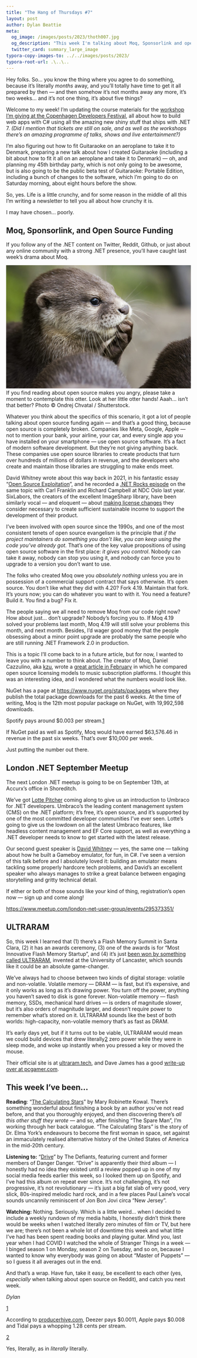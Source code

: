 ```yaml
---
title: "The Hang of Thursdays #7"
layout: post
author: Dylan Beattie
meta:
  og_image: /images/posts/2023/thoth007.jpg
  og_description: "This week I'm talking about Moq, Sponsorlink and open source funding. Plus news about the next London .NET meetup, ULTRARAM, and a whole lot of crunchy deadlines."
  twitter_card: summary_large_image
typora-copy-images-to: ../../images/posts/2023/
typora-root-url: .\..\..
---
```




Hey folks. So… you know the thing where you agree to do something, because it’s literally *months* away, and you’ll totally have time to get it all prepared by then — and then somehow it’s not months away any more, it’s two weeks… and it’s not one thing, it’s about five things?

Welcome to my week! I’m updating the course materials for the [workshop I’m giving at the Copenhagen Developers Festival](https://cphdevfest.com/workshops/modern-web-development-with-c-and-net/957e969dd365), all about how to build web apps with C# using all the amazing new shiny stuff that ships with .NET 7. *(Did I mention that tickets are still on sale, and as well as the workshops there’s an amazing programme of talks, shows and live entertainment?)* 

I’m also figuring out how to fit Guitaraoke on an aeroplane to take it to Denmark, preparing a new talk about how I created Guitaraoke (including a bit about how to fit it all on an aeroplane and take it to Denmark) — oh, and planning my 45th birthday party, which is not only going to be awesome, but is also going to be the public beta test of Guitaraoke: Portable Edition, including a bunch of changes to the software, which I’m going to do on *<looks at calendar>* Saturday morning, about eight hours before the show.

So, yes. Life is a little crunchy, and for some reason in the middle of all this I’m writing a newsletter to tell you all about how crunchy it is.

I may have chosen… poorly.

## Moq, Sponsorlink, and Open Source Funding

If you follow any of the .NET content on Twitter, Reddit, Github, or just about any online community with a strong .NET presence, you’ll have caught last week’s drama about Moq.


<img src="/images/posts/2023/substack-a2815a8a-b66a-4b05-b859-cb9ed0a04b59_6000x4000.jpeg" alt="A photograph of a cute otter making a funny face. She has cute little otter paws and does not want you to get angry about NuGet packages." style="zoom:80%;" />
<figcaption>If you find reading about open source makes you angry, please take a moment to contemplate this otter. Look at her little otter hands! Aaah… isn’t that better?  Photo © Ondrej Chvatal / Shutterstock.</figcaption>

Whatever you think about the specifics of this scenario, it got a lot of people talking about open source funding again — and that’s a good thing, because open source is completely broken. Companies like Meta, Google, Apple — not to mention your bank, your airline, your car, and every single app you have installed on your smartphone — use open source software. It’s a fact of modern software development. But they’re not giving anything back. These companies use open source libraries to create products that turn over hundreds of millions of dollars in revenue, and the developers who create and maintain those libraries are struggling to make ends meet.

David Whitney wrote about this way back in 2021, in his fantastic essay “[Open Source Exploitation](https://davidwhitney.co.uk/Blog/2021/12/13/open_source_exploitation)”, and he recorded a [.NET Rocks episode](https://www.youtube.com/watch?v=CYKdNphIr-k) on the same topic with Carl Franklin and Richard Campbell at NDC Oslo last year. SixLabors, the creators of the excellent ImageSharp library, have been similarly vocal — and eloquent — about [making license changes](https://sixlabors.com/posts/license-changes/) they consider necessary to create sufficient sustainable income to support the development of their product.

I’ve been involved with open source since the 1990s, and one of the most consistent tenets of open source evangelism is the principle that *if the project maintainers do something you don’t like, you can keep using the code you’ve already got.* That’s one of the key value propositions of using open source software in the first place: *it gives you control*. Nobody can take it away, nobody can stop you using it, and nobody can force you to upgrade to a version you don’t want to use.

The folks who created Moq owe you *absolutely nothing* unless you are in possession of a commercial support contract that says otherwise. It’s open source. You don’t like what they did with 4.20? Fork 4.19. Maintain that fork. It’s yours now; you can do whatever you want to with it. You need a feature? Build it. You find a bug? Fix it.

The people saying we all need to remove Moq from our code right now? How about just… don’t upgrade? Nobody’s forcing you to. If Moq 4.19 solved your problems last month, Moq 4.19 will still solve your problems this month, and next month. Besides, I’d wager good money that the people obsessing about a minor point upgrade are probably the same people who are still running .NET Framework 2.0 in production.

This is a topic I’ll come back to in a future article, but for now, I wanted to leave you with a number to think about. The creator of Moq, Daniel Cazzulino, aka [kzu](https://twitter.com/kzu), wrote a [great article in February](https://www.cazzulino.com/software-as-music.html) in which he compared open source licensing models to music subscription platforms. I thought this was an interesting idea, and I wondered what the numbers would look like.

NuGet has a page at https://www.nuget.org/stats/packages where they publish the total package downloads for the past 6 weeks. At the time of writing, Moq is the 12th most popular package on NuGet, with 19,992,598 downloads. 

Spotify pays around $0.003 per stream.[1](#footnote-1)

If NuGet paid as well as Spotify, Moq would have earned $63,576.46 in revenue in the past six weeks. That’s over $10,000 per week.

Just putting the number out there.

## London .NET September Meetup

The next London .NET meetup is going to be on September 13th, at Accurx’s office in Shoreditch.

We’ve got [Lotte Pitcher](https://twitter.com/lottepitcher?lang=en) coming along to give us an introduction to Umbraco for .NET developers. Umbraco’s the leading content management system (CMS) on the .NET platform; it’s free, it’s open source, and it’s supported by one of the most committed developer communities I’ve ever seen. Lotte’s going to give us the lowdown on all the latest Umbraco features, like headless content management and EF Core support, as well as everything a .NET developer needs to know to get started with the latest release.

Our second guest speaker is [David Whitney](https://twitter.com/david_whitney) — yes, the same one — talking about how he built a Gameboy emulator, for fun, in C#. I’ve seen a version of this talk before and I absolutely loved it: building an emulator means tackling some properly hardcore tech problems, and David’s an excellent speaker who always manages to strike a great balance between engaging storytelling and gritty technical detail.

If either or both of those sounds like your kind of thing, registration’s open now — sign up and come along!

https://www.meetup.com/london-net-user-group/events/295373351/

## ULTRARAM

So, this week I learned that (1) there’s a Flash Memory Summit in Santa Clara, (2) it has an awards ceremony, (3) one of the awards is for “Most Innovative Flash Memory Startup”, and (4) it’s just [been won by something called ULTRARAM](https://www.electronicsweekly.com/news/business/825195-2023-08/), invented at the University of Lancaster, which sounds like it could be an absolute game-changer.

We’ve always had to choose between two kinds of digital storage: volatile and non-volatile. Volatile memory — DRAM — is fast, but it’s expensive, and it only works as long as it’s drawing power. You turn off the power, anything you haven’t saved to disk is gone forever. Non-volatile memory — flash memory, SSDs, mechanical hard drives — is orders of magnitude slower, but it’s also orders of magnitude larger, and doesn’t require power to remember what’s stored on it. ULTRARAM sounds like the best of both worlds: high-capacity, non-volatile memory that’s as fast as DRAM.

It’s early days yet, but if it turns out to be viable, ULTRARAM would mean we could build devices that drew literally[2](#footnote-2) zero power while they were in sleep mode, and woke up instantly when you pressed a key or moved the mouse.

Their official site is at [ultraram.tech](https://ultraram.tech/), and Dave James has a good [write-up over at pcgamer.com](https://www.pcgamer.com/ultraram-may-be-a-silly-name-but-its-the-holy-grail-for-memory-tech-and-means-your-pc-could-hibernate-for-over-1000-years/).

## This week I’ve been…

**Reading**: “[The Calculating Stars](https://maryrobinettekowal.com/writing/the-calculating-stars/)” by Mary Robinette Kowal. There’s something wonderful about finishing a book by an author you’ve not read before, and that you thoroughly enjoyed, and then discovering there’s *all this other stuff they wrote* — and so, after finishing “The Spare Man”, I’m working through her back catalogue. “The Calculating Stars” is the story of Dr. Elma York’s endeavours to become the first woman in space, set against an immaculately realised alternative history of the United States of America in the mid-20th century.

**Listening to:** “[Drive](https://open.spotify.com/album/5VPHis9kklY9G0JbggEHtq)” by The Defiants, featuring current and former members of Danger Danger. “Drive” is apparently their third album — I honestly had no idea they existed until a review popped up in one of my social media feeds earlier this week, so I looked them up on Spotify, and I’ve had this album on repeat ever since. It’s not challenging, it’s not progressive, it’s not revolutionary — it’s just a big fat slab of very good, very slick, 80s-inspired melodic hard rock, and in a few places Paul Laine’s vocal sounds uncannily reminiscent of Jon Bon Jovi circa “New Jersey”.

**Watching:** Nothing. Seriously. Which is a little weird… when I decided to include a weekly rundown of my media habits, I honestly didn’t think there would be weeks when I watched literally zero minutes of film or TV, but here we are; there’s not been a whole lot of downtime this week and what little I’ve had has been spent reading books and playing guitar. Mind you, last year when I had COVID I watched the whole of Stranger Things in a week — I binged season 1 on Monday, season 2 on Tuesday, and so on, because I wanted to know why everybody was going on about “Master of Puppets” — so I guess it all averages out in the end.

And that’s a wrap. Have fun, take it easy, be excellent to each other (yes, *especially* when talking about open source on Reddit), and catch you next week.

*Dylan*

[1](#footnote-anchor-1)

According to [producerhive.com](https://producerhive.com/music-marketing-tips/streaming-royalties-breakdown/), Deezer pays $0.0011, Apple pays $0.008 and Tidal pays a whopping 1.28 cents per stream.

[2](#footnote-anchor-2)

Yes, literally, as in *literally* literally.